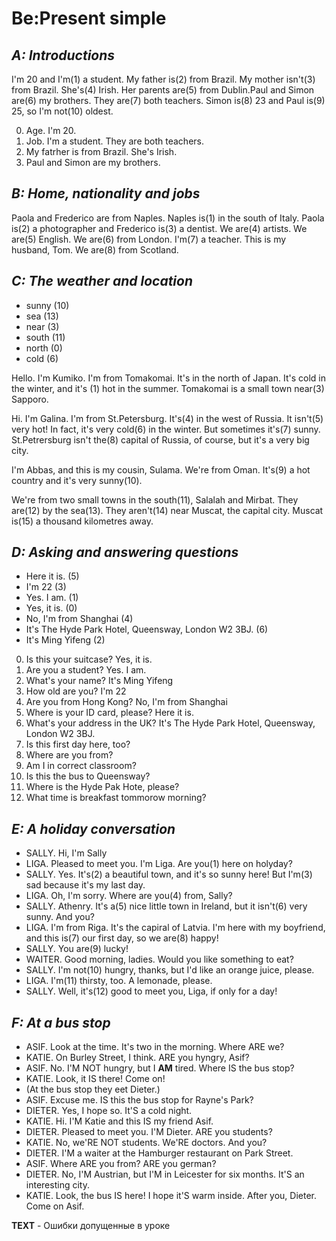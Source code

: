 # __Be:Present simple__
## _A: Introductions_
I'm 20 and I'm(1) a student. My father is(2) from Brazil. My mother isn't(3) from Brazil. She's(4) Irish. Her parents are(5) from Dublin.Paul and Simon are(6) my brothers. They are(7) both teachers. Simon is(8)  23 and Paul is(9) 25, so I'm not(10) oldest.

0. Age. I'm 20.
1. Job. I'm a student. They are both teachers.
2. My fatrher is from Brazil. She's Irish.
3. Paul and Simon are my brothers.

## _B: Home, nationality and jobs_
Paola and Frederico are from Naples. Naples is(1) in the south of Italy. Paola is(2) a photographer and Frederico is(3) a dentist. We are(4) artists. We are(5) English. We are(6) from London. I'm(7) a teacher. This is my husband, Tom. We are(8) from Scotland.

## _C: The weather and location_
- sunny (10)
- sea (13)
- near (3)
- south (11)
- north (0)
- cold (6)

Hello. I'm Kumiko. I'm from Tomakomai. It's in the north of Japan. It's cold in the winter, and it's (1) hot in the summer. Tomakomai is a small town near(3) Sapporo.

Hi. I'm Galina. I'm from St.Petersburg. It's(4) in the west of Russia. It isn't(5) very hot! In fact, it's very cold(6) in the winter. But sometimes it's(7) sunny. St.Petrersburg isn't the(8) capital of Russia, of course, but it's a very big city.

I'm Abbas, and this is my cousin, Sulama. We're from Oman. It's(9) a hot country and it's very sunny(10).

We're from two small towns in the south(11), Salalah and Mirbat. They are(12) by the sea(13). They aren't(14) near Muscat, the capital city. Muscat is(15) a thousand kilometres away.

## _D: Asking and answering questions_
- Here it is. (5)
- I'm 22 (3)
- Yes. I am. (1)
- Yes, it is. (0)
- No, I'm from Shanghai (4)
- It's The Hyde Park Hotel, Queensway, London W2 3BJ. (6)
- It's Ming Yifeng (2)

0. Is this your suitcase? Yes, it is.
1. Are you a student? Yes. I am. 
2. What's your name? It's Ming Yifeng
3. How old are you? I'm 22
4. Are you from Hong Kong? No, I'm from Shanghai
5. Where is your ID card, please? Here it is.
6. What's your address in the UK? It's The Hyde Park Hotel, Queensway, London W2 3BJ. 
7. Is this first day here, too?
8. Where are you from?
9. Am I in correct classroom?
10. Is this the bus to Queensway?
11. Where is the Hyde Pak Hote, please?
12. What time is breakfast tommorow morning?

## _E: A holiday conversation_
- SALLY. Hi, I'm Sally
- LIGA. Pleased to meet you. I'm Liga. Are you(1) here on holyday?
- SALLY. Yes. It's(2) a beautiful town, and it's so sunny here! But I'm(3) sad because it's my last day.
- LIGA. Oh, I'm sorry. Where are you(4) from, Sally?
- SALLY. Athenry. It's a(5) nice little town in Ireland, but it isn't(6) very sunny. And you?
- LIGA. I'm from Riga. It's the capiral of Latvia. I'm here with my boyfriend, and this is(7) our first day, so we are(8) happy!
- SALLY. You are(9) lucky!
- WAITER. Good morning, ladies. Would you like something to eat?
- SALLY. I'm not(10) hungry, thanks, but I'd like an orange juice, please.
- LIGA. I'm(11) thirsty, too. A lemonade, please.
- SALLY. Well, it's(12) good to meet you, Liga, if only for a day!

## _F: At a bus stop_
- ASIF. Look at the time. It's two in the morning. Where ARE we?
- KATIE. On Burley Street, I think. ARE you hyngry, Asif?
- ASIF. No. I'M NOT hungry, but I **AM** tired. Where IS the bus stop?
- KATIE. Look, it IS there! Come on!
- (At the bus stop they eet Dieter.)
- ASIF. Excuse me. IS this the bus stop for Rayne's Park?
- DIETER. Yes, I hope so. It'S a cold night.
- KATIE. Hi. I'M Katie and this IS my friend Asif.
- DIETER. Pleased to meet you. I'M Dieter. ARE you students?
- KATIE. No, we'RE NOT students. We'RE doctors. And you?
- DIETER. I'M a waiter at the Hamburger restaurant on Park Street.
- ASIF. Where ARE you from? ARE you german?
- DIETER. No, I'M Austrian, but I'M in Leicester for six months. It'S an interesting city.
- KATIE. Look, the bus IS here! I hope it'S warm inside. After you, Dieter. Come on Asif.
  
**TEXT** - Ошибки допущенные в уроке